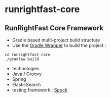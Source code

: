 runrightfast-core
=================

RunRightFast Core Framework
---------------------------
- Gradle based multi-project build structure
 - Use the [Gradle Wrapper](http://www.gradle.org/docs/current/userguide/gradle_wrapper.html) to build the project :
  
```
cd runrightfast-core
./gradlew build
```
  
- technologies
 - Java / Groovy
 - Spring
 - ElasticSearch
- testing framework : [Spock](https://code.google.com/p/spock/wiki/SpockBasics "Spock Basics") 
